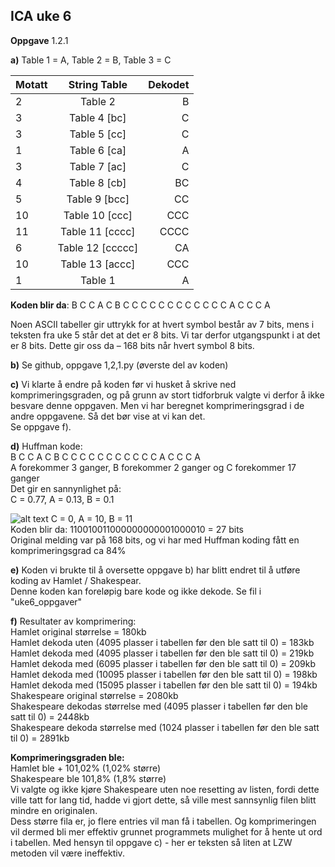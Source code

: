## ICA uke 6<br />
**Oppgave** 1.2.1

**a)**
Table 1 = A, Table 2 = B, Table 3 = C

|Motatt | String Table | Dekodet |
|-------|:----------:|--------:|
|2  |Table 2 |B |
|3 |Table 4 [bc] |C |
|3 |Table 5 [cc] |C |
|1 |Table 6 [ca] |A |
|3 |Table 7 [ac] |C |
|4 |Table 8 [cb] |BC |
|5 |Table 9 [bcc] |CC |
|10 |Table 10 [ccc] | CCC |
|11 |Table 11 [cccc] |CCCC |
|6 |Table 12 [ccccc] |CA |
|10 |Table 13 [accc] |CCC |
|1 |Table 1 |A |

**Koden blir da**: B C C A C B C C C C C C C C C C C C A C C C A

Noen ASCII tabeller gir uttrykk for at hvert symbol består av 7 bits, mens i teksten fra uke 5 står det at det er 8 bits. Vi tar derfor utgangspunkt i at det er 8 bits. 
Dette gir oss da – 168 bits når hvert symbol 8 bits.

**b)** Se github, oppgave 1,2,1.py (øverste del av koden)

**c)** Vi klarte å endre på koden før vi husket å skrive ned komprimeringsgraden, og på grunn av stort tidforbruk valgte vi derfor å ikke besvare denne oppgaven. Men vi har beregnet komprimeringsgrad i de andre oppgavene. Så det bør vise at vi kan det.<br />
Se oppgave f).

**d)** Huffman kode: <br />
B C C A C B C C C C C C C C C C C A C C C A<br />
A forekommer 3 ganger, B forekommer 2 ganger og C forekommer 17 ganger<br />
Det gir en sannynlighet på:<br />
C = 0.77, A = 0.13, B = 0.1

![alt text](https://github.com/Cmoen11/IS-105_2016_Gruppe-2-.git/IS-105_2016_Gruppe-2-/Bilderfiler/Huffman_tre.png "Huffman_kode")
C = 0, A = 10, B = 11<br />
Koden blir da: 110010011000000000001000010 = 27 bits<br />
Original melding var på 168 bits, og vi har med Huffman koding fått en komprimeringsgrad ca 84%<br />

**e)** Koden vi brukte til å oversette oppgave b) har blitt endret til å utføre koding av Hamlet / Shakespear. <br />
Denne koden kan foreløpig bare kode og ikke dekode. Se fil i "uke6_oppgaver"<br />

**f)** Resultater av komprimering: <br />
Hamlet original størrelse = 180kb<br />
Hamlet dekoda uten (4095 plasser i tabellen før den ble satt til 0) = 183kb<br />
Hamlet dekoda med (4095 plasser i tabellen før den ble satt til 0) = 219kb<br />
Hamlet dekoda med (6095 plasser i tabellen før den ble satt til 0) = 209kb<br />
Hamlet dekoda med (10095 plasser i tabellen før den ble satt til 0) = 198kb<br />
Hamlet dekoda med (15095 plasser i tabellen før den ble satt til 0) = 194kb<br />
Shakespeare original størrelse = 2080kb<br />
Shakespeare dekodas størrelse med (4095 plasser i tabellen før den ble satt til 0) = 2448kb<br />
Shakespeare dekoda størrelse med (1024 plasser i tabellen før den ble satt til 0) = 2891kb<br />


**Komprimeringsgraden ble:**<br />
Hamlet ble + 101,02% (1,02% større)<br />
Shakespeare ble 101,8% (1,8% større)<br />
Vi valgte og ikke kjøre Shakespeare uten noe resetting av listen, fordi dette ville tatt for lang tid, hadde vi gjort dette, så ville mest sannsynlig filen blitt mindre en originalen. 
<br />
Dess større fila er, jo flere entries vil man få i tabellen. Og komprimeringen vil dermed bli mer effektiv grunnet programmets mulighet for å hente ut ord i tabellen. 
Med hensyn til oppgave c) - her er teksten så liten at LZW metoden vil være ineffektiv.

